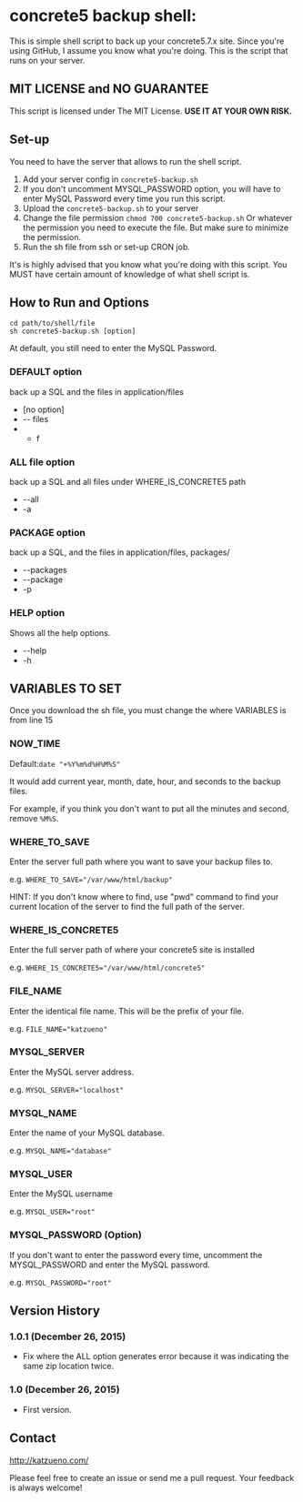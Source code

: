 # concrete5 backup shell:

This is simple shell script to back up your concrete5.7.x site.
Since you're using GitHub, I assume you know what you're doing. This is the script that runs on your server.

## MIT LICENSE and NO GUARANTEE

This script is licensed under The MIT License. **USE IT AT YOUR OWN RISK.**

## Set-up

You need to have the server that allows to run the shell script.

1. Add your server config in `concrete5-backup.sh`
1. If you don't uncomment MYSQL_PASSWORD option, you will have to enter MySQL Password every time you run this script.
1. Upload the `concrete5-backup.sh` to your server
1. Change the file permission `chmod 700 concrete5-backup.sh` Or whatever the permission you need to execute the file. But make sure to minimize the permission.
1. Run the sh file from ssh or set-up CRON job.

It's is highly advised that you know what you're doing with this script. You MUST have certain amount of knowledge of what shell script is.

## How to Run and Options

```
cd path/to/shell/file
sh concrete5-backup.sh [option]
```

At default, you still need to enter the MySQL Password.


### DEFAULT option

back up a SQL and the files in application/files
- [no option]
- -- files
- - f

### ALL file option

back up a SQL and all files under WHERE_IS_CONCRETE5 path
- --all
- -a

### PACKAGE option

back up a SQL, and the files in application/files, packages/

- --packages 
- --package
- -p

### HELP option

Shows all the help options.

- --help
- -h


## VARIABLES TO SET

Once you download the sh file, you must change the where VARIABLES is from line 15

### NOW_TIME

Default:`date "+%Y%m%d%H%M%S"`

It would add current year, month, date, hour, and seconds to the backup files.

For example, if you think you don't want to put all the minutes and second, remove `%M%S`.


### WHERE_TO_SAVE

Enter the server full path where you want to save your backup files to.

e.g.
`WHERE_TO_SAVE="/var/www/html/backup"`

HINT: If you don't know where to find, use "pwd" command to find your current location of the server to find the full path of the server.

### WHERE_IS_CONCRETE5

Enter the full server path of where your concrete5 site is installed

e.g.
`WHERE_IS_CONCRETE5="/var/www/html/concrete5"`



### FILE_NAME

Enter the identical file name. This will be the prefix of your file.

e.g.
`FILE_NAME="katzueno"`

### MYSQL_SERVER

Enter the MySQL server address.

e.g.
`MYSQL_SERVER="localhost"`

### MYSQL_NAME

Enter the name of your MySQL database.

e.g.
`MYSQL_NAME="database"`

### MYSQL_USER

Enter the MySQL username

e.g.
`MYSQL_USER="root"`


### MYSQL_PASSWORD (Option)

If you don't want to enter the password every time, uncomment the MYSQL_PASSWORD and enter the MySQL password.

e.g.
`MYSQL_PASSWORD="root"`

## Version History

### 1.0.1 (December 26, 2015)

- Fix where the ALL option generates error because it was indicating the same zip location twice.

### 1.0 (December 26, 2015)

- First version.

## Contact

http://katzueno.com/

Please feel free to create an issue or send me a pull request.
Your feedback is always welcome!
